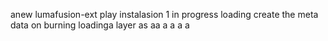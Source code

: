  anew lumafusion-ext
play
instalasion 1
in progress
loading
create the meta
data on burning
loadinga
layer
as
aa
a
a
a
a

